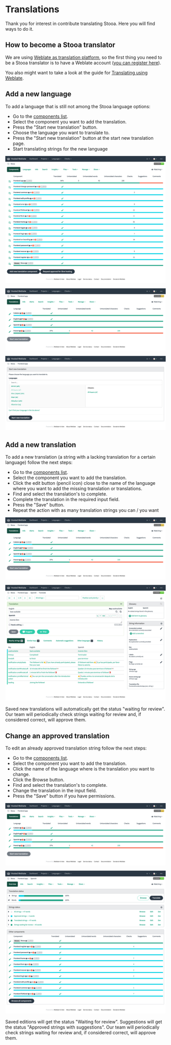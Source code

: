 # Translations

Thank you for interest in contribute translating Stooa. Here you will find ways to do it.

## How to become a Stooa translator

We are using [Weblate as translation platform][weblate], so the first thing you need to be a Stooa translator is to have a Weblate account ([you can register here](https://hosted.weblate.org/accounts/register/)).

You also might want to take a look at the guide for [Translating using Weblate](https://docs.weblate.org/en/latest/user/translating.html).

## Add a new language

To add a language that is still not among the Stooa language options:

* Go to the [components list](https://hosted.weblate.org/projects/stooa/).
* Select the component you want to add the translation.
* Press the "Start new translation" button.
* Choose the language you want to translate to.
* Press the "Start new translation" button at the start new translation page.
* Start translating strings for the new language

![Weblate Components list](../assets/img/translations/weblate-components-list.png)

![Weblate Start new translation button](../assets/img/translations/weblate-component-languages.png)

![Weblate Add new language](../assets/img/translations/weblate-start-translation.png)

## Add a new translation

To add a new translation (a string with a lacking translation for a certain language) follow the next steps:

* Go to the [components list](https://hosted.weblate.org/projects/stooa/).
* Select the component you want to add the translation.
* Click the edit button (pencil icon) close to the name of the language where you want to add the missing translation or translations.
* Find and select the translation's to complete.
* Complete the translation in the required input field.
* Press the "Save" button.
* Repeat the action with as many translation strings you can / you want

![Weblate Component languages](../assets/img/translations/weblate-component-languages.png)

![Weblate Edit translation](../assets/img/translations/weblate-edit-translation.png)

Saved new translations will automatically get the status "waiting for review". Our team will periodically check strings waiting for review and, if considered correct, will approve them.

## Change an approved translation

To edit an already approved translation string follow the next steps:

* Go to the [components list](https://hosted.weblate.org/projects/stooa/).
* Select the component you want to add the translation.
* Click the name of the language where is the translation you want to change.
* Click the Browse button.
* Find and select the translation's to complete.
* Change the translation in the input field.
* Press the "Save" button if you have permissions.

![Weblate Component languages](../assets/img/translations/weblate-component-languages.png)

![Weblate Browse translations](../assets/img/translations/weblate-browse-translations.png)

Saved editions will get the status "Waiting for review". Suggestions will get the status "Approved strings with suggestions". Our team will periodically check strings waiting for review and, if considered correct, will approve them.

[weblate]: https://hosted.weblate.org/projects/stooa/
